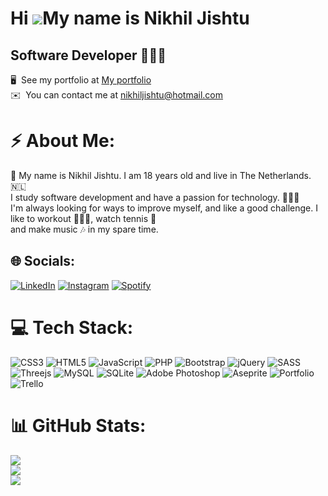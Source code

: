 Hi ![](https://user-images.githubusercontent.com/18350557/176309783-0785949b-9127-417c-8b55-ab5a4333674e.gif)My name is Nikhil Jishtu
=====================================================================================================================================

Software Developer 👨🏻‍💻
--------------------------

🖥️  See my portfolio at [My portfolio](http://87248.stu.sd-lab.nl/portfolio/Website/index/username.html)<br>
✉️  You can contact me at [nikhiljishtu@hotmail.com](mailto:nikhiljishtu@hotmail.com)


# ⚡️ About Me:
🔭 My name is Nikhil Jishtu. I am 18 years old and live in The Netherlands. 🇳🇱<br>I study software development and have a passion for technology. 👨🏻‍💻<br>I'm always looking for ways to improve myself, and like a good challenge. I like to workout 🏋🏻‍♂️, watch tennis 🎾<br>and make music 🎶 in my spare time.<br>


## 🌐 Socials:
[![LinkedIn](https://img.shields.io/badge/LinkedIn-%230077B5.svg?logo=linkedin&logoColor=white)](https://nl.linkedin.com/in/nikhil-jishtu-90b1b322a) [![Instagram](https://img.shields.io/badge/Instagram-%23E4405F.svg?logo=Instagram&logoColor=white)](https://instagram.com/gekkeperp) [![Spotify](https://img.shields.io/badge/Spotify-%0add08.svg?logo=spotify&logoColor=white)](https://open.spotify.com/artist/2FlT0RsqtDzGRGCv8q4ExO)

# 💻 Tech Stack:
![CSS3](https://img.shields.io/badge/css3-%231572B6.svg?style=for-the-badge&logo=css3&logoColor=white) ![HTML5](https://img.shields.io/badge/html5-%23E34F26.svg?style=for-the-badge&logo=html5&logoColor=white) ![JavaScript](https://img.shields.io/badge/javascript-%23323330.svg?style=for-the-badge&logo=javascript&logoColor=%23F7DF1E) ![PHP](https://img.shields.io/badge/php-%23777BB4.svg?style=for-the-badge&logo=php&logoColor=white) ![Bootstrap](https://img.shields.io/badge/bootstrap-%23563D7C.svg?style=for-the-badge&logo=bootstrap&logoColor=white) ![jQuery](https://img.shields.io/badge/jquery-%230769AD.svg?style=for-the-badge&logo=jquery&logoColor=white) ![SASS](https://img.shields.io/badge/SASS-hotpink.svg?style=for-the-badge&logo=SASS&logoColor=white) ![Threejs](https://img.shields.io/badge/threejs-black?style=for-the-badge&logo=three.js&logoColor=white) ![MySQL](https://img.shields.io/badge/mysql-%2300f.svg?style=for-the-badge&logo=mysql&logoColor=white) ![SQLite](https://img.shields.io/badge/sqlite-%2307405e.svg?style=for-the-badge&logo=sqlite&logoColor=white) ![Adobe Photoshop](https://img.shields.io/badge/adobephotoshop-%2331A8FF.svg?style=for-the-badge&logo=adobephotoshop&logoColor=white) ![Aseprite](https://img.shields.io/badge/Aseprite-FFFFFF?style=for-the-badge&logo=Aseprite&logoColor=#7D929E) ![Portfolio](https://img.shields.io/badge/Portfolio-%23000000.svg?style=for-the-badge&logo=firefox&logoColor=#FF7139) ![Trello](https://img.shields.io/badge/Trello-%23026AA7.svg?style=for-the-badge&logo=Trello&logoColor=white)
# 📊 GitHub Stats:
![](https://github-readme-stats.vercel.app/api?username=GekkePerp&theme=dark&hide_border=false&include_all_commits=true&count_private=true)<br/>
![](https://github-readme-streak-stats.herokuapp.com/?user=GekkePerp&theme=dark&hide_border=false)<br/>
![](https://github-readme-stats.vercel.app/api/top-langs/?username=GekkePerp&theme=dark&hide_border=false&include_all_commits=true&count_private=true&layout=compact)
